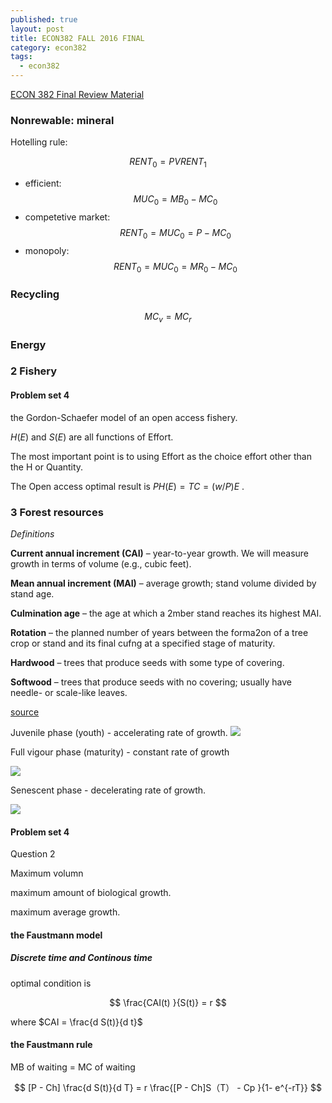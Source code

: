 ```yaml
---
published: true
layout: post
title: ECON382 FALL 2016 FINAL
category: econ382
tags:
  - econ382
---
```

[ECON 382 Final Review Material](https://www.dropbox.com/s/iyaez88rt83b12v/382FinalExam.pdf?dl=0)

### Nonrewable: mineral

Hotelling rule:

$$RENT_0 = PV RENT_1$$

 - efficient:
    $$MUC_0 = MB_0-MC_0$$
 - competetive market:
   $$RENT_0 = MUC_0 = P - MC_0$$
 - monopoly: 
   $$RENT_0 = MUC_0 = MR_0 - MC_0$$


### Recycling

$$MC_v = MC_r$$

### Energy



### 2 Fishery 

#### Problem set 4



the Gordon-Schaefer model of an open access fishery.



$H(E)$ and  $S(E)$ are all functions of Effort. 

The most important point is to using Effort as the choice effort other than the H or Quantity. 

The Open access optimal result is $P H(E) = TC = (w/P) E$ .






### 3 Forest resources



_Definitions_ 

**Current annual increment (CAI)** – year-to-year growth. We will
measure growth in terms of volume (e.g., cubic feet).

**Mean annual increment (MAI)** – average growth; stand volume
divided by stand age.

**Culmination age** – the age at which a 2mber stand reaches its
highest MAI.

**Rotation** – the planned number of years between the forma2on
of a tree crop or stand and its final cufng at a specified stage of
maturity.

**Hardwood** – trees that produce seeds with some type of covering.

**Softwood** – trees that produce seeds with no covering; usually
have needle- or scale-like leaves.

[source](http://fennerschool-associated.anu.edu.au/mensuration/BrackandWood1998/T_GROWTH.HTM)

Juvenile phase (youth) - accelerating rate of growth.
![](http://fennerschool-associated.anu.edu.au/mensuration/BrackandWood1998/g/juvenile.GIF)


Full vigour phase (maturity) - constant rate of growth

![](http://fennerschool-associated.anu.edu.au/mensuration/BrackandWood1998/g/mature.GIF)



Senescent phase - decelerating rate of growth.


![](http://fennerschool-associated.anu.edu.au/mensuration/BrackandWood1998/g/senescen.GIF)


#### Problem set 4 

Question 2

Maximum volumn

maximum amount of biological growth. 

maximum average growth.




#### the Faustmann model

##### Discrete time and Continous time
optimal condition is 

$$ \frac{CAI(t) }{S(t)} = r   $$

where $CAI = \frac{d S(t)}{d t}$



#### the Faustmann rule



MB of waiting  = MC of waiting

$$ [P - Ch] \frac{d S(t)}{d T} = r \frac{[P - Ch]S（T） - Cp }{1-  e^{-rT}}  $$
